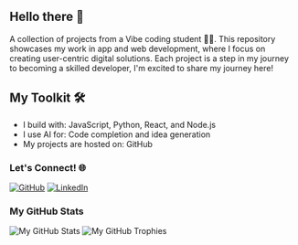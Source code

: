 ## Hello there 👋

A collection of projects from a Vibe coding student 👨‍💻. 
This repository showcases my work in app and web development, where I focus on creating user-centric digital solutions. 
Each project is a step in my journey to becoming a skilled developer, I'm excited to share my journey here!
## My Toolkit 🛠️

- I build with: JavaScript, Python, React, and Node.js
- I use AI for: Code completion and idea generation
- My projects are hosted on: GitHub

### Let's Connect! 🌐

[![GitHub](https://img.shields.io/badge/-GitHub-181717?style=flat&logo=github&logoColor=white)](https://github.com/tesfa12)
[![LinkedIn](https://img.shields.io/badge/-LinkedIn-0A66C2?style=flat&logo=linkedin&logoColor=white)](https://www.linkedin.com/in/tesfamichael-ayalew-ba79bb245)
### My GitHub Stats

![My GitHub Stats](https://github-readme-stats.vercel.app/api?username=tesfa12&show_icons=true&theme=dark)
![My GitHub Trophies](https://github-profile-trophy.vercel.app/?username=tesfa12&theme=radical)
